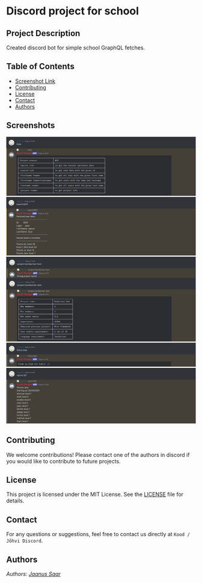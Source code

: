 # Discord project for school

## Project Description

Created discord bot for simple school GraphQL fetches.

## Table of Contents

- [Screenshot Link](#screenshot)
- [Contributing](#contributing)
- [License](#license)
- [Contact](#contact)
- [Authors](#authors)

## Screenshots

![Project Screenshot](images/1.png)
![Project Screenshot](images/2.png)
![Project Screenshot](images/3.png)
![Project Screenshot](images/4.png)
![Project Screenshot](images/5.png)

## Contributing

We welcome contributions! Please contact one of the authors in discord if you would like to contribute to future projects.

## License

This project is licensed under the MIT License. See the [LICENSE](https://opensource.org/license/mit) file for details.

## Contact

For any questions or suggestions, feel free to contact us directly at `Kood / Jõhvi Discord`.

## Authors

_Authors: [Jaanus Saar](https://01.kood.tech/git/jsaar)_
